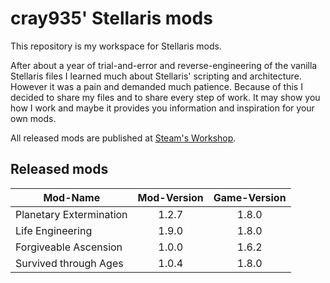 # cray935' Stellaris mods
This repository is my workspace for Stellaris mods.

After about a year of trial-and-error and reverse-engineering of the vanilla Stellaris files I learned much about Stellaris' scripting and architecture. However it was a pain and demanded much patience. Because of this I decided to share my files and to share every step of work. It may show you how I work and maybe it provides you information and inspiration for your own mods.

All released mods are published at [Steam's Workshop](http://steamcommunity.com/id/cray935/myworkshopfiles/?appid=281990). 
## Released mods
Mod-Name | Mod-Version | Game-Version
--- | :---: | :---:
Planetary Extermination | 1.2.7 | 1.8.0
Life Engineering | 1.9.0 | 1.8.0
Forgiveable Ascension | 1.0.0 | 1.6.2
Survived through Ages | 1.0.4 | 1.8.0
